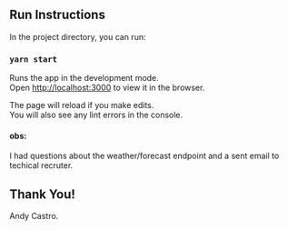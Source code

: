 

## Run Instructions

In the project directory, you can run:

### `yarn start`

Runs the app in the development mode.<br />
Open [http://localhost:3000](http://localhost:3000) to view it in the browser.

The page will reload if you make edits.<br />
You will also see any lint errors in the console.

#### obs:

I had questions about the weather/forecast endpoint and a sent email to techical recruter.

## Thank You!

Andy Castro.
